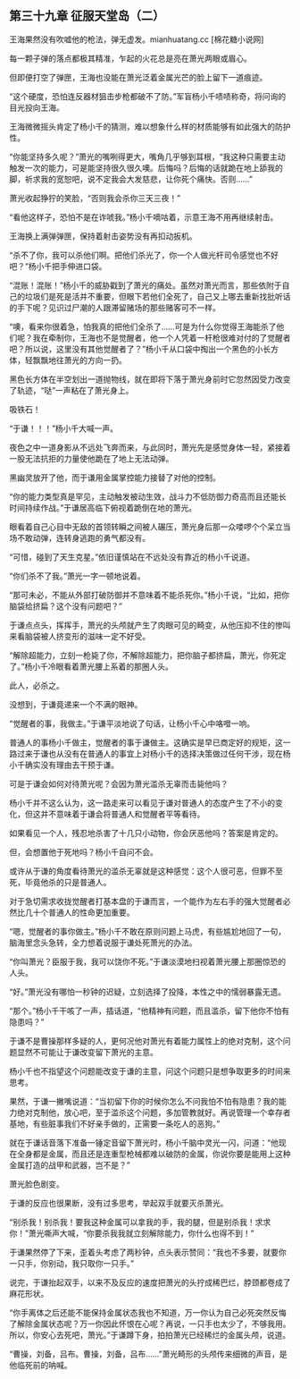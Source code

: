 ## 第三十九章 征服天堂岛（二）
王海果然没有吹嘘他的枪法，弹无虚发。mianhuatang.cc [棉花糖小说网]

每一颗子弹的落点都极其精准，乍起的火花总是亮在萧光两眼或眉心。

但即便打空了弹匣，王海也没能在萧光泛着金属光芒的脸上留下一道痕迹。

“这个硬度，恐怕连反器材狙击步枪都破不了防。”军盲杨小千啧啧称奇，将问询的目光投向王海。

王海微微摇头肯定了杨小千的猜测，难以想象什么样的材质能够有如此强大的防护性。

“你能坚持多久呢？”萧光的嘴咧得更大，嘴角几乎够到耳根，“我这种只需要主动触发一次的能力，可是能坚持很久很久噢。后悔吗？后悔的话就跪在地上舔我的脚，祈求我的宽恕吧，说不定我会大发慈悲，让你死个痛快。否则……”

萧光收起狰狞的笑脸，“否则我会杀你三天三夜！”

“看他这样子，恐怕不是在诈唬我。”杨小千嘀咕着，示意王海不用再继续射击。

王海换上满弹弹匣，保持着射击姿势没有再扣动扳机。

“杀不了你，我可以杀他们啊。把他们杀光了，你一个人做光杆司令感觉也不好吧？”杨小千把手伸进口袋。

“混账！混账！”杨小千的威胁戳到了萧光的痛处。虽然对萧光而言，那些依附于自己的垃圾们是死是活并不重要，但眼下若他们全死了，自己又上哪去重新找批听话的手下呢？见识过尸潮的人跟滞留赌场的那些赌客可不一样。

“噢，看来你很着急，怕我真的把他们全杀了……可是为什么你觉得王海能杀了他们呢？我在牵制你，王海也不是觉醒者，他一个人凭着一杆枪很难对付的了觉醒者吧？所以说，这里没有其他觉醒者了？”杨小千从口袋中掏出一个黑色的小长方体，轻飘飘地往萧光的方向一扔。

黑色长方体在半空划出一道抛物线，就在即将下落于萧光身前时它忽然因受力改变了轨迹，“哒”一声粘在了萧光身上。

吸铁石！

“于谦！！！”杨小千大喊一声。

夜色之中一道身影从不远处飞奔而来，与此同时，萧光先是感觉身体一轻，紧接着一股无法抗拒的力量使他跪在了地上无法动弹。

黑幽灵放开了他，而于谦用金属掌控能力接替了对他的控制。

“你的能力类型真是罕见，主动触发被动生效，战斗力不低防御力奇高而且还能长时间持续作战。”于谦居高临下俯视着跪倒在地的萧光。

眼看着自己心目中无敌的首领转瞬之间被人碾压，萧光身后那一众喽啰个个呆立当场不敢动弹，连转身逃跑的勇气都没有。

“可惜，碰到了天生克星。”依旧谨慎站在不远处没有靠近的杨小千说道。

“你们杀不了我。”萧光一字一顿地说着。

“那可未必，不能从外部打破防御并不意味着不能杀死你。”杨小千说，“比如，把你脑袋给挤扁？这个没有问题吧？”

于谦点点头，挥挥手，萧光的头颅就产生了肉眼可见的畸变，从他压抑不住的惨叫来看脑袋被人挤变形的滋味一定不好受。

“解除超能力，立刻一枪毙了你，不解除超能力，把你脑子都挤扁，萧光，你死定了。”杨小千冷眼看着萧光腰上系着的那圈人头。

此人，必杀之。

没想到，于谦竟递来一个不满的眼神。

“觉醒者的事，我做主。”于谦平淡地说了句话，让杨小千心中咯噔一响。

普通人的事杨小千做主，觉醒者的事于谦做主。这确实是早已商定好的规矩，这一路过来于谦也从没有在普通人的事宜上对杨小千的选择决策做过任何干涉，现在杨小千确实没有理由去干预于谦。

可是于谦会如何对待萧光呢？会因为萧光滥杀无辜而击毙他吗？

杨小千并不这么认为，这一路走来可以看见于谦对普通人的态度产生了不小的变化，但这并不意味着于谦会将普通人和觉醒者平等看待。

如果看见一个人，残忍地杀害了十几只小动物，你会厌恶他吗？答案是肯定的。

但，会想置他于死地吗？杨小千自问不会。

或许从于谦的角度看待萧光的滥杀无辜就是这种感觉：这个人很可恶，但罪不至死，毕竟他杀的只是普通人。

对于急切需求收拢觉醒者打基本盘的于谦而言，一个能作为左右手的强大觉醒者必然比几十个普通人的性命更加重要。

“嗯，觉醒者的事你做主。”杨小千不敢在原则问题上马虎，有些尴尬地回了一句，脑海里念头急转，全力想着说服于谦处死萧光的办法。

“你叫萧光？臣服于我，我可以饶你不死。”于谦淡漠地扫视着萧光腰上那圈惊恐的人头。

“好。”萧光没有哪怕一秒钟的迟疑，立刻选择了投降，本性之中的懦弱暴露无遗。

“那个。”杨小千干咳了一声，插话道，“他精神有问题，而且滥杀，留下他你不怕有隐患吗？”

于谦不是曹操那样多疑的人，更何况他对萧光有着能力属性上的绝对克制，这个问题显然不可能让于谦改变留下萧光的主意。

杨小千也不指望这个问题能改变于谦的主意，问这个问题只是想争取更多的时间来思考。

果然，于谦一撇嘴说道：“当初留下你的时候你怎么不问我怕不怕有隐患？我的能力绝对克制他，放心吧，至于滥杀这个问题，多加管教就好。再说管理一个幸存者基地，有些脏事我们不好亲手做的，正需要一条吃人的恶狗。”

就在于谦话音落下准备一锤定音留下萧光时，杨小千脑中灵光一闪，问道：“他现在全身都是金属，而且还是连重型枪械都难以破防的金属，你说你要是能用上这种金属打造的战甲和武器，岂不是？”

萧光脸色剧变。

于谦的反应也很果断，没有过多思考，举起双手就要灭杀萧光。

“别杀我！别杀我！要我这种金属可以拿我的手，我的腿，但是别杀我！求求你！”萧光嘶声大喊，“你要杀我我就立刻解除能力，你什么也得不到！”

于谦果然停了下来，歪着头考虑了两秒钟，点头表示赞同：“我也不多要，就要你一只手，你别动，我只取你一只手。”

说完，于谦抬起双手，以来不及反应的速度把萧光的头拧成稀巴烂，脖颈都卷成了麻花形状。

“你手离体之后还能不能保持金属状态我也不知道，万一你认为自己必死突然反悔了解除金属状态呢？万一你因此怀恨在心呢？再说，一只手也太少了，不够我用。所以，你安心去死吧，萧光。”于谦蹲下身，拍拍萧光已经稀烂的金属头颅，说道。

“曹操，刘备，吕布。曹操，刘备，吕布……”萧光畸形的头颅传来细微的声音，是他临死前的呐喊。

